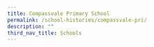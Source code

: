 ```yaml
---
title: Compassvale Primary School
permalink: /school-histories/compassvale-pri/
description: ""
third_nav_title: Schools
---
```


